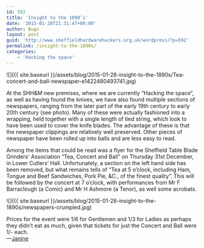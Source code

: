 ```yaml
---
id: 592
title: 'Insight to the 1890’s'
date: '2015-01-28T21:31:47+00:00'
author: Bugs
layout: post
guid: 'http://www.sheffieldhardwarehackers.org.uk/wordpress/?p=592'
permalink: /insight-to-the-1890s/
categories:
    - 'Hacking the space'
---
```


![]({{ site.baseurl }}/assets/blog/2015-01-28-insight-to-the-1890s/Tea-concert-and-ball-newspaper-e1422480493741.jpg)

At the SHH&amp;M new premises, where we are currently “Hacking the space”, as well as having found the knives, we have also found multiple sections of newspapers, ranging from the later part of the early 19th century to early 20th century (see photo). Many of these were actually fashioned into a wrapping, held together with a single length of tied string, which look to have been used to cover the knife blades. The advantage of these is that the newspaper clippings are relatively well preserved. Other pieces of newspaper have been rolled up into balls and are less easy to read.

Among the items that could be read was a flyer for the Sheffield Table Blade Grinders’ Association “Tea, Concert and Ball” on Thursday 31st December, in Lower Cutlers’ Hall. Unfortunately, a section on the left hand side has been removed, but what remains tells of “Tea at 5 o’clock, including Ham, Tongue and Beef Sandwiches, Pork Pie, &amp;C., of the finest quality”. This will be followed by the concert at 7 o’clock, with performances from Mr F Barraclough (a Comic) and Mr H Ashmore (a Tenor), as well some acrobats.

![]({{ site.baseurl }}/assets/blog/2015-01-28-insight-to-the-1890s/newspapers-crumpled.jpg)

Prices for the event were 1/6 for Gentlemen and 1/3 for Ladies as perhaps they didn’t eat as much, given that tickets for just the Concert and Ball were 1/- each.  
 —[Janine](https://twitter.com/J9Kirby)
<!--- path/to this posts images is ![]({{ site.baseurl }}/assets/blog/2015-01-28-insight-to-the-1890s/ --->